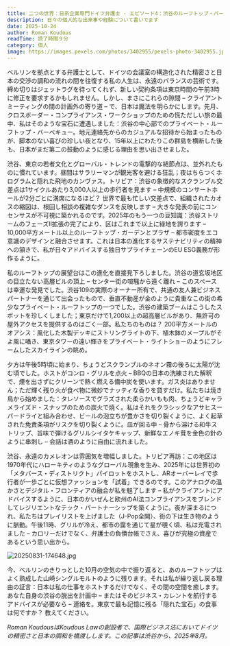 ```yaml
---
title: 二つの世界：日系企業専門ドイツ弁護士 - エピソード4：渋谷のルーフトップ・パーティ
description: 日々の個人的な出来事や経験について書いてます
date: 2025-10-24
author: Roman Koudous
readTime: 読了時間９分
category: 個人
image: https://images.pexels.com/photos/3402955/pexels-photo-3402955.jpeg
---
```


ベルリンを拠点とする弁護士として、ドイツの会議室の構造化された精密さと日本の交渉の調和の流れの間を往復する私の人生は、永遠のバランスの芸術です。締め切りはジェットラグを待ってくれず、新しい契約条項は東京時間の午前3時に修正を要求するかもしれません。しかし、まさにこれらの隙間 – クライアントミーティングの間の計画外の寄り道 – で、日本は魔法を明らかにします。先月、クロスボーダー・コンプライアンス・ワークショップのための慌ただしい旅の最中、私はそのような宝石に遭遇しました：渋谷の中心部でのプライベート・ルーフトップ・バーベキュー。地元連絡先からのカジュアルな招待から始まったものが、脚本のない喜びの珍しい夜となり、15年以上にわたりこの群島を横断した後も、日本がまだ第二の鼓動のように感じる理由を思い出させました。

渋谷、東京の若者文化とグローバル・トレンドの電撃的な結節点は、並外れたものに慣れています。昼間はサラリーマンが観光客を避ける狂乱；夜はちらつくホログラムと隠れた飛地のカンヴァス。トリビア：渋谷の象徴的なスクランブル交差点は1サイクルあたり3,000人以上の歩行者を見ます – 中規模のコンサートホールが2分ごとに満席になるほど？ 世界で最も忙しい交差点で、組織されたカオスの縮図は、根回し相談の複雑なダンスを反映します – 大きな発表の前にコンセンサスが不可視に築かれるのです。2025年のもう一つの豆知識：渋谷ストリームのフェーズII拡張の完了により、区はこれまで以上に緑地を誇ります – 10,000平方メートル以上のルーフトップ・ガーデンとプラザ – 都市密度をエコ意識のデザインと融合させます。これは日本の進化するサステナビリティの精神への頷きで、私が日々アドバイスする独日サプライチェーンのEU ESG義務が形作るように。

私のルーフトップの展望台はこの進化を直接見下ろしました。渋谷の道玄坂地区の目立たない高層ビルの頂上 – センター街の喧騒から遠く離れ – このスペースは幸運な発見でした。渋谷109の実際のオーナー所有で、共通の友人兼ビジネスパートナーを通じて出会ったもので、垂直不動産が金のように貴重なこの街の希少なプライベート・ルーフトップの一つでした。渋谷の建築ブームはこうしたスポットを珍しくしました；東京だけで1,200以上の超高層ビルがあり、無許可の屋外アクセスを提供するのはごく一部。私たちのものは？ 200平方メートルのオアシス：風化した木製デッキにストリングライトの下、植木鉢のメープルがそよ風に囁き、東京タワーの遠い輝きをプライベート・ライトショーのようにフレームしたスカイラインの眺め。

夕方は午後5時頃に始まり、ちょうどスクランブルのネオン霧の後ろに太陽が沈む頃でした。ホストがコンロ・グリルを点火 – BBQの日本の洗練された解釈で、煙を出さずにクリーンで熱く燃える備中炭を使います。ガス炎はありません；ただ輝く残り火が食べ物に微妙でナッティな香りを貸すだけ。私たちは焼き鳥から始めました：タレソースでグラズされた柔らかいもも肉、ちょうどキャラメライズド・スナップのための炭火で焼く。私はそれをクラシックなアサヒスーパードライと組み合わせ、ビールの泡立ちが豊かさを切り裂くように、よく起草された免責条項がリスクを切り裂くように。皿が回る中 – 骨から溶ける和牛ストリップ、旨味で弾けるグリルシイタケキャップ、新鮮なエノキ茸を金色の針のように串刺し – 会話は酒のように自由に流れました。

渋谷、永遠のカメレオンは雰囲気を増幅しました。トリビア再訪：この地区は1970年代にハローキティのようなグローバル現象を生み、2025年には世界初の「メタバース・ディストリクト」パイロットをホストし、ARオーバーレイで歩行者が一歩ごとに仮想ファッションを「試着」できるのです。このアナログの温かさとデジタル・フロンティアの融合が私を魅了します – 私がクライアントにアドバイスするように、日本のかいぜんと欧州のAI法コンプライアンスをブレンドしてレジリエントなテック・パートナーシップを築くように。夜が深まるにつれ、私たちはプレイリストを上げました（J-Pop全開）、街の下は生き物のように脈動。午後11時、グリルが冷え、都市の靄を通じて星が覗く頃、私は充電されました – カロリーだけでなく、弁護士の負債台帳でさえ、喜びが究極の資産であるという思い出から。

![20250831-174648.jpg](/20250831-174648.jpg)

今、ベルリンのきりっとした10月の空気の中で振り返ると、あのルーフトップはよく熟成した山崎シングルモルトのように残ります。それは私が繰り返し戻る理由の証言：日本は私の仕事をホストするだけでなく、その間の空間を癒します。あなた自身の渋谷の脱出を計画中 – またはそのビジネス・カレントを航行するアドバイスが必要なら – 連絡を。東京で最も記憶に残る「隠れた宝石」の食事は何ですか？ 教えてください。

*Roman KoudousはKoudous Lawの創設者で、国際ビジネス法においてドイツの精密さと日本の調和を橋渡しします。この記事は渋谷から、2025年8月。*
